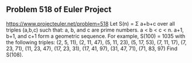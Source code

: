 ## Problem 518 of Euler Project 
https://www.projecteuler.net/problem=518
Let S(n) = Σ a+b+c over all triples (a,b,c) such that:
a, b, and c are prime numbers.
a < b < c < n.
a+1, b+1, and c+1 form a geometric sequence.
For example, S(100) = 1035 with the following triples: 
(2, 5, 11), (2, 11, 47), (5, 11, 23), (5, 17, 53), (7, 11, 17), (7, 23, 71), (11, 23, 47), (17, 23, 31), (17, 41, 97), (31, 47, 71), (71, 83, 97)
Find S(108).